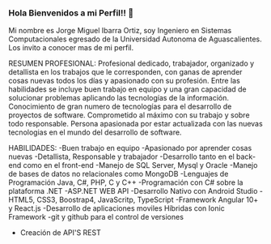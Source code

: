 ### Hola Bienvenidos a mi Perfil!! 👋

Mi nombre es Jorge Miguel Ibarra Ortiz, soy Ingeniero en Sistemas Computacionales egresado de la Universidad Autonoma de Aguascalientes. Los invito a conocer mas de mi perfil.

RESUMEN PROFESIONAL:
Profesional dedicado, trabajador, organizado y detallista en los trabajos que le corresponden, con ganas de aprender cosas nuevas todos los días y apasionado con su profesión. Entre las habilidades se incluye buen trabajo en equipo y una gran capacidad de solucionar problemas aplicando las tecnologías de la información. Conocimiento de gran numero de tecnologías para el desarrollo de proyectos de software. Comprometido al máximo con su trabajo y sobre todo responsable. Persona apasionada por estar actualizada con las nuevas tecnologias en el mundo del desarrollo de software.

HABILIDADES:
-Buen trabajo en equipo
-Apasionado por aprender cosas nuevas
-Detallista, Responsable y trabajador
-Desarrollo tanto en el back-end como en el front-end
-Manejo de SQL Server, Mysql y Oracle
-Manejo de bases de datos no relacionales como MongoDB
-Lenguajes de Programación Java, C#, PHP, C y C++
-Programación con C# sobre la plataforma .NET
-ASP.NET WEB API
-Desarrollo Nativo con Android Studio
-HTML5, CSS3, Boostrap4, JavaScritp, TypeScript
-Framework Angular 10+ y React.js
-Desarrollo de aplicaciones moviles Híbridas con Ionic Framework
-git y github para el control de versiones
- Creación de API'S REST
